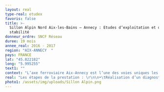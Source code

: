 ```yaml
---
layout: real
type-real: etudex
favoris: false
title: >-
  Sillon Alpin Nord Aix-les-Bains – Annecy : Etudes d’exploitation et de
  stabilité
donneur_ordre: SNCF Réseau
duree: 19 mois
annee_real: 2016 - 2017
region: "AIX-ANNECY  "
pays: FRANCE
lat: "45.822182"
long: "5.995255"
text1: ""
context: "L’axe ferroviaire Aix-Annecy est l’une des voies uniques les plus sollicitées en France avec un trafic moyen journalier de 68 trains de voyageurs en 2014.\r\n\nL’objectif de l’étude est d’identifier et de justifier le programme d’aménagements le plus à même de répondre à cet objectif."
real: "Les étapes de la prestation : \r\n\n•\tRéalisation d’un diagnostic régularité complet de l’axe Chambéry – Annecy \r\n\n•\tStabilisation du programme par la réalisation d’un analyse multicritères des scénarios envisagés. Etude des scénarios en termes de desserte et de robustesse.\r\n\n•\tEtude d’un plan de transport en situation de travaux, avec coupure de la ligne entre Aix-les-Bains et Annecy"
photo1: /assets/img/uploads/Sillon Alpin.png
---
```


